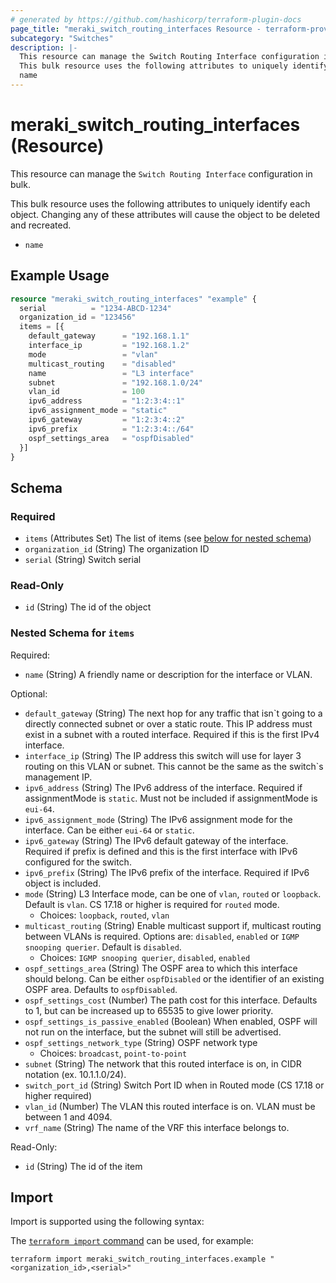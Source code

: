 ```yaml
---
# generated by https://github.com/hashicorp/terraform-plugin-docs
page_title: "meraki_switch_routing_interfaces Resource - terraform-provider-meraki"
subcategory: "Switches"
description: |-
  This resource can manage the Switch Routing Interface configuration in bulk.
  This bulk resource uses the following attributes to uniquely identify each object. Changing any of these attributes will cause the object to be deleted and recreated.
  name
---
```


# meraki_switch_routing_interfaces (Resource)

This resource can manage the `Switch Routing Interface` configuration in bulk.

This bulk resource uses the following attributes to uniquely identify each object. Changing any of these attributes will cause the object to be deleted and recreated.

- `name`

## Example Usage

```terraform
resource "meraki_switch_routing_interfaces" "example" {
  serial          = "1234-ABCD-1234"
  organization_id = "123456"
  items = [{
    default_gateway      = "192.168.1.1"
    interface_ip         = "192.168.1.2"
    mode                 = "vlan"
    multicast_routing    = "disabled"
    name                 = "L3 interface"
    subnet               = "192.168.1.0/24"
    vlan_id              = 100
    ipv6_address         = "1:2:3:4::1"
    ipv6_assignment_mode = "static"
    ipv6_gateway         = "1:2:3:4::2"
    ipv6_prefix          = "1:2:3:4::/64"
    ospf_settings_area   = "ospfDisabled"
  }]
}
```

<!-- schema generated by tfplugindocs -->
## Schema

### Required

- `items` (Attributes Set) The list of items (see [below for nested schema](#nestedatt--items))
- `organization_id` (String) The organization ID
- `serial` (String) Switch serial

### Read-Only

- `id` (String) The id of the object

<a id="nestedatt--items"></a>
### Nested Schema for `items`

Required:

- `name` (String) A friendly name or description for the interface or VLAN.

Optional:

- `default_gateway` (String) The next hop for any traffic that isn`t going to a directly connected subnet or over a static route. This IP address must exist in a subnet with a routed interface. Required if this is the first IPv4 interface.
- `interface_ip` (String) The IP address this switch will use for layer 3 routing on this VLAN or subnet. This cannot be the same as the switch`s management IP.
- `ipv6_address` (String) The IPv6 address of the interface. Required if assignmentMode is `static`. Must not be included if assignmentMode is `eui-64`.
- `ipv6_assignment_mode` (String) The IPv6 assignment mode for the interface. Can be either `eui-64` or `static`.
- `ipv6_gateway` (String) The IPv6 default gateway of the interface. Required if prefix is defined and this is the first interface with IPv6 configured for the switch.
- `ipv6_prefix` (String) The IPv6 prefix of the interface. Required if IPv6 object is included.
- `mode` (String) L3 Interface mode, can be one of `vlan`, `routed` or `loopback`. Default is `vlan`. CS 17.18 or higher is required for `routed` mode.
  - Choices: `loopback`, `routed`, `vlan`
- `multicast_routing` (String) Enable multicast support if, multicast routing between VLANs is required. Options are: `disabled`, `enabled` or `IGMP snooping querier`. Default is `disabled`.
  - Choices: `IGMP snooping querier`, `disabled`, `enabled`
- `ospf_settings_area` (String) The OSPF area to which this interface should belong. Can be either `ospfDisabled` or the identifier of an existing OSPF area. Defaults to `ospfDisabled`.
- `ospf_settings_cost` (Number) The path cost for this interface. Defaults to 1, but can be increased up to 65535 to give lower priority.
- `ospf_settings_is_passive_enabled` (Boolean) When enabled, OSPF will not run on the interface, but the subnet will still be advertised.
- `ospf_settings_network_type` (String) OSPF network type
  - Choices: `broadcast`, `point-to-point`
- `subnet` (String) The network that this routed interface is on, in CIDR notation (ex. 10.1.1.0/24).
- `switch_port_id` (String) Switch Port ID when in Routed mode (CS 17.18 or higher required)
- `vlan_id` (Number) The VLAN this routed interface is on. VLAN must be between 1 and 4094.
- `vrf_name` (String) The name of the VRF this interface belongs to.

Read-Only:

- `id` (String) The id of the item

## Import

Import is supported using the following syntax:

The [`terraform import` command](https://developer.hashicorp.com/terraform/cli/commands/import) can be used, for example:

```shell
terraform import meraki_switch_routing_interfaces.example "<organization_id>,<serial>"
```
